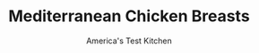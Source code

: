 ---
layout: ../../layouts/MarkdownPostLayout.astro
title: Mediterranean Chicken Breasts
author: America's Test Kitchen
pubDate: 2023-03-15
description: "Refreshing Mediterranean flavors breathe new life into this usually humdrum entree option."
image_url: https://res.cloudinary.com/hksqkdlah/image/upload/ar_1:1,c_fill,dpr_2.0,f_auto,fl_lossy.progressive.strip_profile,g_faces:auto,q_auto:low,w_344/6929_sfs-mediterranean-chicken-001-279179
tags: ["Main Courses","Greek","Chicken","Weeknight","30-Minute Suppers"]
calories: 1305
protein: 40
carbohydrates: 9
fats: 
fiber: 2
ingredients: ["4 , boneless, skinless chicken breasts (about 1 1/2 pounds)",", Salt and pepper","2 tablespoons, olive oil","1 , onion, chopped fine","4 , garlic cloves, minced","3/4 cup, low-sodium chicken broth","1/2 cup, chopped pitted kalamata olive (see note)","1 1/2 cups, cherry tomatoes, halved (quartered if large)","2 tablespoons, finely chopped fresh oregano","2 tablespoon, finely chopped fresh parsley"]
serves: 4
time: "30 minutes"
instructions: ["Pat chicken dry with paper towels and season with salt and pepper. Heat 1 tablespoon oil in large skillet over medium-high heat until just smoking. Cook chicken until golden brown, about 5 minutes per side. Transfer to plate and tent with foil.","Add remaining oil and onion to empty skillet and cook over medium heat until onion is lightly browned, about 5 minutes. Stir in garlic and cook until fragrant, about 30 seconds. Add broth, olives, and browned chicken along with any accumulated juices and bring to boil. Reduce heat and simmer, covered, until chicken is cooked through, 2 to 4 minutes.","Transfer chicken to serving platter. Add tomatoes to skillet and cook until just softened, about 1 minute. Off heat, stir in oregano and parsley and season with salt and pepper. Spoon vegetable mixture over chicken. Serve."]
nutrition: ["864 mg Potassium","410 mg Phosphorus","75 mg Calcium","2 mg Iron","66 mg Magnesium","797 mg Sodium","1 mg Zinc","13 g Fat","17 mg Niacin (B3)","7 g Monounsaturated","1 g Polyunsaturated","14 mg Vitamin C","124 mg Cholesterol","2 g Saturated","2 g Fiber","37 µg Folate (food)","3 g Sugars","52 µg Vitamin K","275 g Water","9 g Carbs","37 µg Folate equivalent (total)","40 g Protein","2 mg Vitamin E","1 mg Vitamin B6","52 µg Vitamin A","326 kcal Energy","1305 calories"]
notes: "Look for pitted kalamata olives in the deli department or the salad bar of your supermarket."
---